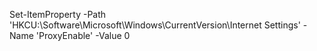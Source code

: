  Set-ItemProperty -Path 'HKCU:\Software\Microsoft\Windows\CurrentVersion\Internet Settings' -Name 'ProxyEnable' -Value 0
